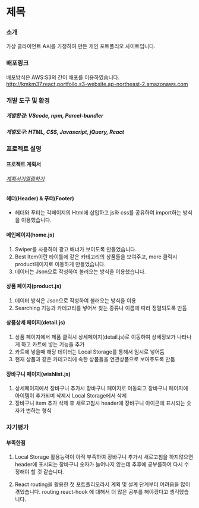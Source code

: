 # 제목

### 소개

가상 클라이언트 A씨를 가정하여 만든 개인 포트폴리오 사이트입니다.

### 배포링크

배포방식은 AWS:S3의 간이 배포를 이용하였습니다.
<a href="http://kmkm37.react.portfoilo.s3-website.ap-northeast-2.amazonaws.com">http://kmkm37.react.portfoilo.s3-website.ap-northeast-2.amazonaws.com</a>

### 개발 도구 및 환경

##### 개발환경: VScode, npm, Parcel-bundler

##### 개발도구: HTML, CSS, Javascript, jQuery, React

### 프로젝트 설명

#### 프로젝트 계획서

###### <a href="https://docs.google.com/presentation/d/1LvZG-ROM_5xTlMcl6djDzlEIHBktXo29VPg8zwLaHXY/edit?usp=sharing">계획서기열람하기</a>

#### 헤더(Header) & 푸터(Footer)

- 헤더와 푸터는 각페이지의 Html에 삽입하고 js와 css를 공유하여 import하는 방식을 이용했습니다.

#### 메인페이지(home.js)

1. Swiper를 사용하여 광고 배너가 보이도록 만들었습니다.
2. Best Item이란 타이틀에 같은 카테고리의 상품들을 보여주고, more 클릭시 product페이지로 이동하게 만들었습니다.
3. 데이터는 Json으로 작성하여 불러오는 방식을 이용했습니다.

#### 상품 페이지(product.js)

1. 데이터 방식은 Json으로 작성하여 불러오는 방식을 이용
2. Searching 기능과 카테고리를 넣어서 찾는 종류나 이름에 따라 정렬되도록 만듬

#### 상품상세 페이지(detail.js)

1. 상품 페이지에서 제품 클릭시 상세페이지(detail.js)로 이동하여 상세정보가 나타나게 하고 카트에 넣는 기능을 추가
2. 카트에 넣을때 해당 데이터는 Local Storage를 통해서 임시로 넣어둠
3. 현재 상품과 같은 카테고리에 속한 상품들을 연관상품으로 보여주도록 만듦

#### 장바구니 페이지(wishlist.js)

1. 상세페이지에서 장바구니 추가시 장바구니 페이지로 이동되고 장바구니 페이지에 아이템이 추가되며 삭제시 Local Storage에서 삭제
2. 장바구니 item 추가 삭제 후 새로고침시 header에 장바구니 아이콘에 표시되는 숫자가 변하는 형식

### 자기평가

#### 부족한점

1. Local Storage 활용능력이 아직 부족하여 장바구니 추가시 새로고침을 하지않으면 header에 표시되는 장바구니 숫자가 늘어나지 않는데 추후에 공부를하여 다시 수정해야 할 것 같습니다.
   
2. React routing을 활용한 첫 포트폴리오라서 계획 및 설계 단계부터 어려움을 많이 겪었습니다.
   routing react-hook 에 대해서 더 많은 공부를 해야겠다고 셍긱헸습니다.
